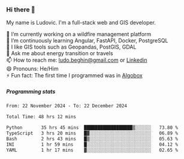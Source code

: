 ### Hi there 👋

My name is Ludovic. I'm a full-stack web and GIS developer.

 🔭 I’m currently working on a wildfire management platform<br/>
 🌱 I’m continuously learning Angular, FastAPI, Docker, PostgreSQL<br/>
 👯 I like GIS tools such as Geopandas, PostGIS, GDAL<br/>
 💬 Ask me about energy transition or travels<br/>
 📫 How to reach me: ludo.beghin@gmail.com or [Linkedin](https://www.linkedin.com/in/ludovic-beghin/)<br/>
 😄 Pronouns: He/Him<br/>
 ⚡ Fun fact: The first time I programmed was in [Algobox](https://fr.wikipedia.org/wiki/Algobox)<br/>

##### Programming stats
<!--START_SECTION:waka-->

```txt
From: 22 November 2024 - To: 22 December 2024

Total Time: 48 hrs 12 mins

Python       35 hrs 45 mins  ██████████████████▒░░░░░░   73.80 %
TypeScript   3 hrs 20 mins   █▓░░░░░░░░░░░░░░░░░░░░░░░   06.89 %
Bash         2 hrs 43 mins   █▒░░░░░░░░░░░░░░░░░░░░░░░   05.63 %
INI          1 hr 59 mins    █░░░░░░░░░░░░░░░░░░░░░░░░   04.12 %
YAML         1 hr 17 mins    ▓░░░░░░░░░░░░░░░░░░░░░░░░   02.65 %
```

<!--END_SECTION:waka-->
